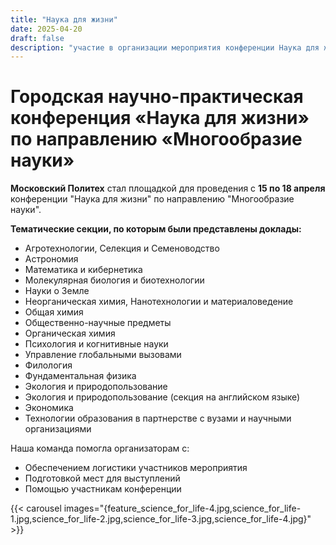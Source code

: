 ```yaml
---
title: "Наука для жизни"
date: 2025-04-20
draft: false
description: "участие в организации мероприятия конференции Наука для жизни"
---
```


# Городская научно-практическая конференция «Наука для жизни» по направлению «Многообразие науки»

**Московский Политех** стал площадкой для проведения с **15 по 18 апреля** конференции "Наука для жизни" по направлению "Многообразие науки".

**Тематические секции, по которым были представлены доклады:**

*   Агротехнологии, Селекция и Семеноводство
*   Астрономия
*   Математика и кибернетика
*   Молекулярная биология и биотехнологии
*   Науки о Земле
*   Неорганическая химия, Нанотехнологии и материаловедение
*   Общая химия
*   Общественно-научные предметы
*   Органическая химия
*   Психология и когнитивные науки
*   Управление глобальными вызовами
*   Филология
*   Фундаментальная физика
*   Экология и природопользование
*   Экология и природопользование (секция на английском языке)
*   Экономика
*   Технологии образования в партнерстве с вузами и научными организациями

Наша команда помогла организаторам с:
*   Обеспечением логистики участников мероприятия
*   Подготовкой мест для выступлений
*   Помощью участникам конференции

{{< carousel images="{feature_science_for_life-4.jpg,science_for_life-1.jpg,science_for_life-2.jpg,science_for_life-3.jpg,science_for_life-4.jpg}" >}}